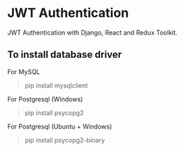 # JWT Authentication

JWT Authentication with Django, React and Redux Toolkit.

## To install database driver

For MySQL
> pip install mysqlclient

For Postgresql (Windows)
> pip install psycopg2

For Postgresql (Ubuntu + Windows)
> pip install psycopg2-binary
